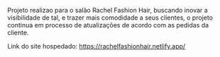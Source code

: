 Projeto realizao para o salão Rachel Fashion Hair, buscando inovar a visibilidade de tal, e trazer mais comodidade a seus clientes, o projeto continua em processo de atualizações de acordo com as pedidas da cliente.

Link do site hospedado: https://rachelfashionhair.netlify.app/